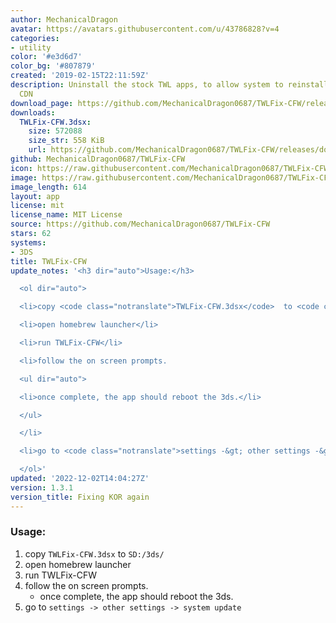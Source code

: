 ```yaml
---
author: MechanicalDragon
avatar: https://avatars.githubusercontent.com/u/43786828?v=4
categories:
- utility
color: '#e3d6d7'
color_bg: '#807879'
created: '2019-02-15T22:11:59Z'
description: Uninstall the stock TWL apps, to allow system to reinstall them from
  CDN
download_page: https://github.com/MechanicalDragon0687/TWLFix-CFW/releases
downloads:
  TWLFix-CFW.3dsx:
    size: 572088
    size_str: 558 KiB
    url: https://github.com/MechanicalDragon0687/TWLFix-CFW/releases/download/1.3.1/TWLFix-CFW.3dsx
github: MechanicalDragon0687/TWLFix-CFW
icon: https://raw.githubusercontent.com/MechanicalDragon0687/TWLFix-CFW/master/icon.png
image: https://raw.githubusercontent.com/MechanicalDragon0687/TWLFix-CFW/master/icon.png
image_length: 614
layout: app
license: mit
license_name: MIT License
source: https://github.com/MechanicalDragon0687/TWLFix-CFW
stars: 62
systems:
- 3DS
title: TWLFix-CFW
update_notes: '<h3 dir="auto">Usage:</h3>

  <ol dir="auto">

  <li>copy <code class="notranslate">TWLFix-CFW.3dsx</code>  to <code class="notranslate">SD:/3ds/</code></li>

  <li>open homebrew launcher</li>

  <li>run TWLFix-CFW</li>

  <li>follow the on screen prompts.

  <ul dir="auto">

  <li>once complete, the app should reboot the 3ds.</li>

  </ul>

  </li>

  <li>go to <code class="notranslate">settings -&gt; other settings -&gt; system update</code></li>

  </ol>'
updated: '2022-12-02T14:04:27Z'
version: 1.3.1
version_title: Fixing KOR again
---
```

### Usage:
1. copy `TWLFix-CFW.3dsx` to `SD:/3ds/`
2. open homebrew launcher
3. run TWLFix-CFW
4. follow the on screen prompts.
   - once complete, the app should reboot the 3ds.
6. go to `settings -> other settings -> system update`